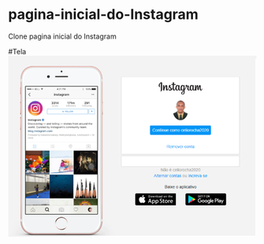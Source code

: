 # pagina-inicial-do-Instagram
Clone pagina inicial do Instagram


#Tela 
![tela](https://github.com/CelioRochadaSilva/pagina_inicial_instagram/blob/main/img/tela.png)
